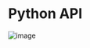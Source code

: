 # Python API


![image](https://user-images.githubusercontent.com/110176257/183609297-e4567d5d-0b59-436f-97b6-8191eabba75d.png)
